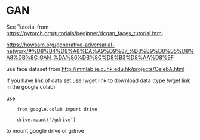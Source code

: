 # GAN


See Tutorial from https://pytorch.org/tutorials/beginner/dcgan_faces_tutorial.html

https://howsam.org/generative-adversarial-network/#%D8%B4%D8%A8%DA%A9%D9%87_%D8%B9%D8%B5%D8%A8%DB%8C_GAN_%DA%86%DB%8C%D8%B3%D8%AA%D8%9F


use face dataset from http://mmlab.ie.cuhk.edu.hk/projects/CelebA.html

If you have link of data set use !wget link to download data (type !wget link in the google colab)

use 
        
        from google.colab import drive
        
        drive.mount('/gdrive')
      
to mount google drive  or gdrive     
      




